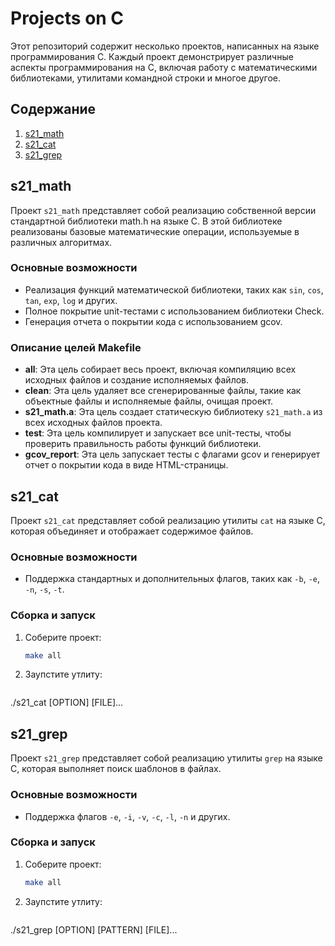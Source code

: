 # Projects on C

Этот репозиторий содержит несколько проектов, написанных на языке программирования C. Каждый проект демонстрирует различные аспекты программирования на C, включая работу с математическими библиотеками, утилитами командной строки и многое другое.

## Содержание

1. [s21_math](#s21_math)
2. [s21_cat](#s21_cat)
3. [s21_grep](#s21_grep)

## s21_math

Проект `s21_math` представляет собой реализацию собственной версии стандартной библиотеки math.h на языке C. В этой библиотеке реализованы базовые математические операции, используемые в различных алгоритмах.

### Основные возможности

- Реализация функций математической библиотеки, таких как `sin`, `cos`, `tan`, `exp`, `log` и других.
- Полное покрытие unit-тестами с использованием библиотеки Check.
- Генерация отчета о покрытии кода с использованием gcov.

### Описание целей Makefile

- **all**: Эта цель собирает весь проект, включая компиляцию всех исходных файлов и создание исполняемых файлов.
- **clean**: Эта цель удаляет все сгенерированные файлы, такие как объектные файлы и исполняемые файлы, очищая проект.
- **s21_math.a**: Эта цель создает статическую библиотеку `s21_math.a` из всех исходных файлов проекта.
- **test**: Эта цель компилирует и запускает все unit-тесты, чтобы проверить правильность работы функций библиотеки.
- **gcov_report**: Эта цель запускает тесты с флагами gcov и генерирует отчет о покрытии кода в виде HTML-страницы.

## s21_cat

Проект `s21_cat` представляет собой реализацию утилиты `cat` на языке C, которая объединяет и отображает содержимое файлов.

### Основные возможности

- Поддержка стандартных и дополнительных флагов, таких как `-b`, `-e`, `-n`, `-s`, `-t`.

### Сборка и запуск

1. Соберите проект:
   ```sh
   make all
2. Заупстите утлиту:
   ```sh
  ./s21_cat [OPTION] [FILE]...

## s21_grep

Проект `s21_grep` представляет собой реализацию утилиты `grep` на языке C, которая выполняет поиск шаблонов в файлах.

### Основные возможности

- Поддержка флагов `-e`, `-i`, `-v`, `-c`, `-l`, `-n` и других.

### Сборка и запуск

1. Соберите проект:
   ```sh
   make all
2. Заупстите утлиту:
   ```sh
  ./s21_grep [OPTION] [PATTERN] [FILE]...


   
